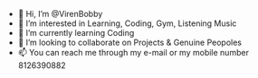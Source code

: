 - 👋 Hi, I’m @VirenBobby
- 👀 I’m interested in Learning, Coding, Gym, Listening Music
- 🌱 I’m currently learning Coding
- 💞️ I’m looking to collaborate on Projects & Genuine Peopoles
- 📫 You can reach me through my e-mail or my mobile number 8126390882

<!---
VirenBobby/VirenBobby is a ✨ special ✨ repository because its `README.md` (this file) appears on your GitHub profile.
You can click the Preview link to take a look at your changes.
--->

